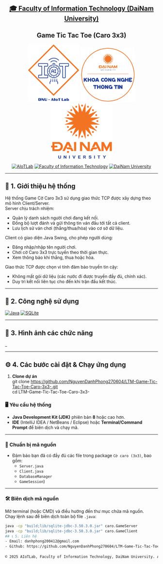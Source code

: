 <h2 align="center">
    <a href="https://dainam.edu.vn/vi/khoa-cong-nghe-thong-tin">
    🎓 Faculty of Information Technology (DaiNam University)
    </a>
</h2>

<h2 align="center">
   Game Tic Tac Toe (Caro 3x3)
</h2>

<div align="center">
    <p align="center">
        <img src="docs/aiotlab_logo.png" alt="AIoTLab Logo" width="170"/>
        <img src="docs/fitdnu_logo.png" alt="FIT Logo" width="180"/>
        <img src="docs/dnu_logo.png" alt="DaiNam University Logo" width="200"/>
    </p>

[![AIoTLab](https://img.shields.io/badge/AIoTLab-green?style=for-the-badge)](https://www.facebook.com/DNUAIoTLab)
[![Faculty of Information Technology](https://img.shields.io/badge/Faculty%20of%20Information%20Technology-blue?style=for-the-badge)](https://dainam.edu.vn/vi/khoa-cong-nghe-thong-tin)
[![DaiNam University](https://img.shields.io/badge/DaiNam%20University-orange?style=for-the-badge)](https://dainam.edu.vn)

</div>

---

## 📖 1. Giới thiệu hệ thống
Hệ thống Game Cờ Caro 3x3 sử dụng giao thức TCP được xây dựng theo mô hình Client/Server.  
Server chịu trách nhiệm:
- Quản lý danh sách người chơi đang kết nối.  
- Đồng bộ lượt đánh và gửi thông tin ván đấu tới tất cả client.  
- Lưu lịch sử ván chơi (thắng/thua/hòa) vào cơ sở dữ liệu.  

Client có giao diện Java Swing, cho phép người dùng:
- Đăng nhập/nhập tên người chơi.  
- Chơi cờ Caro 3x3 trực tuyến theo thời gian thực.  
- Xem thông báo khi thắng, thua hoặc hòa.  

Giao thức TCP được chọn vì tính đảm bảo truyền tin cậy:  
- Không mất gói dữ liệu (các nước đi được truyền đầy đủ, chính xác).  
- Duy trì kết nối liên tục cho đến khi trận đấu kết thúc.  

---

## 🔧 2. Công nghệ sử dụng
[![Java](https://img.shields.io/badge/Java-007396?style=for-the-badge&logo=java&logoColor=white)](https://www.java.com/)
[![SQLite](https://img.shields.io/badge/SQLite-07405E?style=for-the-badge&logo=sqlite&logoColor=white)](https://www.sqlite.org/)

---

## 🚀 3. Hình ảnh các chức năng
_

---

## ⚙️ 4. Các bước cài đặt & Chạy ứng dụng

1. **Clone dự án**  
   git clone https://github.com/NguyenDanhPhong270604/LTM-Game-Tic-Tac-Toe-Caro-3x3-.git   
   cd LTM-Game-Tic-Tac-Toe-Caro-3x3-

### 🖥️ Yêu cầu hệ thống
- **Java Development Kit (JDK)** phiên bản **8** hoặc cao hơn.  
- **IDE** (IntelliJ IDEA / NetBeans / Eclipse) hoặc **Terminal/Command Prompt** để biên dịch và chạy mã.  

---

### 📂 Chuẩn bị mã nguồn
- Đảm bảo bạn đã có đầy đủ các file trong package `Cờ caro (3x3)`, bao gồm:
  - `Server.java`
  - `Client.java`
  - `DatabaseManager`
  - `GameSession`)

---

### 🛠️ Biên dịch mã nguồn
Mở terminal (hoặc CMD) và điều hướng đến thư mục chứa mã nguồn.  
Chạy lệnh sau để biên dịch toàn bộ file `.java`:

```bash
java -cp "build;lib/sqlite-jdbc-3.50.3.0.jar" caro.GameServer
java -cp "build;lib/sqlite-jdbc-3.50.3.0.jar" caro.GameClient
## 📞 5. Liên hệ
- Email: danhphong200412@gmail.com 
- Github: https://github.com/NguyenDanhPhong270604/LTM-Game-Tic-Tac-Toe-Caro-3x3-

© 2025 AIoTLab, Faculty of Information Technology, DaiNam University. All rights reserved.
